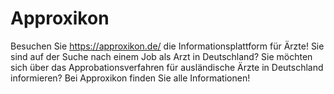 # Approxikon
Besuchen Sie https://approxikon.de/ die Informationsplattform für Ärzte! Sie sind auf der Suche nach einem Job als Arzt in Deutschland? Sie möchten sich über das Approbationsverfahren für ausländische Ärzte in Deutschland informieren? Bei Approxikon finden Sie alle Informationen!
